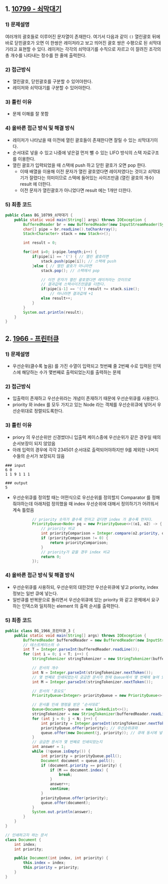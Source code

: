 ## 1. [10799 - 쇠막대기](https://www.acmicpc.net/problem/10799)
### 1) 문제설명
여러개의 괄호들로 이루어진 문자열이 존재한다. 여기서 다음과 같이 `()` 열린괄호 뒤에 바로 닫힌괄호가 오면 이 한쌍은 레이저라고 보고 띄어진 괄호 쌍은 수평으로 된 쇠막대기라고 표현할 수 있다.
레이저는 각각의 쇠막대기를 수직으로 자르고 이 잘려진 조각의 총 개수를 나타내는 정수를 한 줄에 출력한다. 
### 2) 접근방식
- 열린괄호, 닫힌괄호를 구분할 수 있어야한다.
- 레이저와 쇠막대기를 구분할 수 있어야한다.
### 3) 틀린 이유
- 문제 이해를 잘 못함
### 4) 올바른 접근 방식 및 해결 방식
- 레이저가 나타났을 때 이전에 열린 괄호들이 존재한다면 잘릴 수 있는 쇠막대기이다.
- 순서대로 넣을 수 있고 나중에 넣은걸 먼저 뺄 수 있는 LIFO 방식의 스택 자료구조를 이용한다.
- 열린 괄호가 입력되었을 때 스택에 push 하고 닫힌 괄호가 오면 pop 한다. 
  - 이때 배열을 이용해 이전 문자가 열린 괄호였다면 레이저였다는 것이고 쇠막대기가 잘렸다는 의미이므로 스택에 들어있는 사이즈만큼 (열린 괄호의 개수) result 에 더한다.
  - 이전 문자가 열린괄호가 아니었다면 result 에는 1개만 더한다.
### 5) 최종 코드
```java
public class BG_10799_쇠막대기 {
    public static void main(String[] args) throws IOException {
        BufferedReader br = new BufferedReader(new InputStreamReader(System.in));
        char[] pipe = br.readLine().toCharArray();
        Stack<Character> stack = new Stack<>();

        int result = 0;

        for(int i=0; i<pipe.length;i++) {
            if(pipe[i] == '(') { // 열린 괄호라면
                stack.push(pipe[i]); // 스택에 push
            }else { // 열린 괄호가 아니라면
                stack.pop(); // 스택에서 pop

                // 이전 문자가 열린 괄호였다면 레이저라는 것이므로
                // 결과값에 스택사이즈만큼을 더한다.
                if(pipe[i-1] == '(') result += stack.size();
                    // 아니라면 결과값에 +1
                else result++;
            }
        }
        System.out.println(result);
    }
}
```

## 2. [1966 - 프린터큐](https://www.acmicpc.net/problem/1966)
### 1) 문제설명
- 우선순위(클수록 높음) 를 가진 수열이 입력되고 첫번쨰 줄 2번째 수로 입력된 인덱스에 해당하는 수가 몇번째로 출력되었는지를 출력하는 문제
### 2) 접근방식
- 입출력이 존재하고 우선순위라는 개념이 존재하기 때문에 우선순위큐를 사용한다.
- priority 와 index 를 모두 가지고 있는 Node 라는 객체를 우선순위큐에 넣어서 우선순위대로 정렬되도록한다.
### 3) 틀린 이유
- priory 의 우선순위만 신경썼더니 입출력 케이스중에 우선순위가 같은 경우일 때의 순서보장이 되지 않았음
- 아래 입력의 경우에 각각 234501 순서대로 출력되어야하지만 9를 제외한 나머지 수들의 순서가 보장되지 않음
```
### input
6 0
1 1 9 1 1 1

### output
5 
```

- 우선순위큐를 정의할 때는 어떤식으로 우선순위를 정의할지 Comparator 를 정해줘야하는데 아래처럼 정의했을 때 index 우선순위에 대해서 정의하기가 어려워서 계속 틀렸음
```java
            // priority 숫자가 클수록 먼저고 같다면 index 가 클수록 먼저다.
            PriorityQueue<Node> pq = new PriorityQueue<>((o1, o2) -> {
                // priority 비교
                int priorityComparison = Integer.compare(o2.priority, o1.priority);
                if (priorityComparison != 0) {
                    return priorityComparison;
                }
                // priority가 같을 경우 index 비교
                return 0;
            });
```
### 4) 올바른 접근 방식 및 해결 방식
- 우선순위큐를 사용하되, 우선순위의 대한것만 우선순위큐에 넣고 priority, index 정보는 일반 큐에 넣는다.
- 일반큐를 반복문으로 돌리면서 우선순위큐에 있는 priority 와 같고 문제에서 요구하는 인덱스와 일치하는 element 의 출력 순서를 출력한다.
### 5) 최종 코드
```java
public class BG_1966_프린터큐_3 {
    public static void main(String[] args) throws IOException {
        BufferedReader bufferedReader = new BufferedReader(new InputStreamReader(System.in));
        // 테스트케이스의 수
        int T = Integer.parseInt(bufferedReader.readLine());
        for (int i = 0; i < T; i++) {
            StringTokenizer stringTokenizer = new StringTokenizer(bufferedReader.readLine());

            // 문서의 개수
            int N = Integer.parseInt(stringTokenizer.nextToken());
            // 몇 번째로 인쇄되었는지 궁금한 문서가 현재 Queue에서 몇 번째에 놓여 있는지
            int M = Integer.parseInt(stringTokenizer.nextToken());

            // 문서의 ‘중요도’
            PriorityQueue<Integer> priorityQueue = new PriorityQueue<>(Comparator.reverseOrder()); // 숫자가 클수록 더 우선이기 때문에 reverse 를 한다

            // 문서를 인쇄 명령을 받은 ‘순서대로’
            Queue<Document> queue = new LinkedList<>();
            stringTokenizer = new StringTokenizer(bufferedReader.readLine());
            for (int j = 0; j < N; j++) {
                int priority = Integer.parseInt(stringTokenizer.nextToken());
                priorityQueue.offer(priority); // 우선순위큐와
                queue.offer(new Document(j, priority)); // 큐에 동시에 넣는다.
            }
            // 궁금한 문서가 몇 번째로 인쇄되었는지
            int answer = 1;
            while (!queue.isEmpty()) {
                int priority = priorityQueue.poll();
                Document document = queue.poll();
                if (document.priority == priority) {
                    if (M == document.index) {
                        break;
                    }
                    answer++;
                    continue;
                }
                priorityQueue.offer(priority);
                queue.offer(document);
            }
            System.out.println(answer);
        }
    }
}

// 인쇄하고자 하는 문서
class Document {
    int index;
    int priority;

    public Document(int index, int priority) {
        this.index = index;
        this.priority = priority;
    }
}
```
